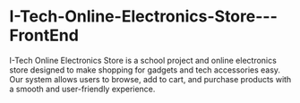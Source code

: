 # I-Tech-Online-Electronics-Store---FrontEnd
I-Tech Online Electronics Store is a school project and online electronics store designed to make shopping for gadgets and tech accessories easy. Our system allows users to browse, add to cart, and purchase products with a smooth and user-friendly experience.
